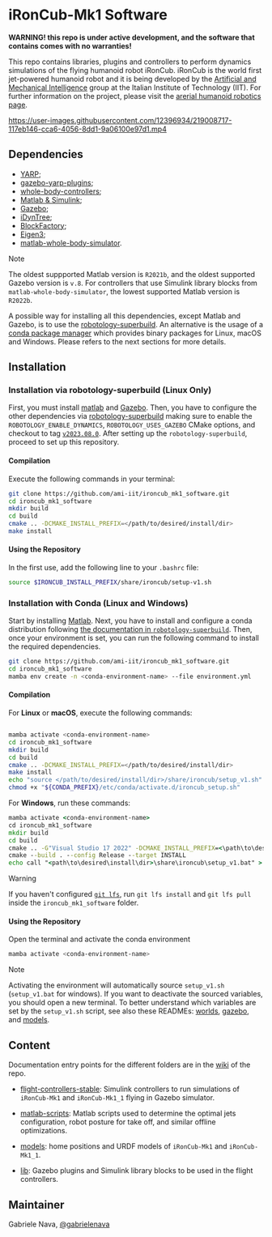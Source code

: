# iRonCub-Mk1 Software

**WARNING! this repo is under active development, and the software that contains comes with no warranties!**

This repo contains libraries, plugins and controllers to perform dynamics simulations of the flying humanoid robot iRonCub. iRonCub is the world first jet-powered humanoid robot and it is being developed by the [Artificial and Mechanical Intelligence](https://ami.iit.it/) group at the Italian Institute of Technology (IIT). For further information on the project, please visit the [arerial humanoid robotics page](https://ami.iit.it/aerial-humanoid-robotics).

https://user-images.githubusercontent.com/12396934/219008717-117eb146-cca6-4056-8dd1-9a06100e97d1.mp4

## Dependencies

- [YARP](https://github.com/robotology/yarp);
- [gazebo-yarp-plugins](https://github.com/robotology/gazebo-yarp-plugins);
- [whole-body-controllers](https://github.com/robotology/whole-body-controllers);
- [Matlab & Simulink](https://it.mathworks.com/products/matlab.html);
- [Gazebo](https://classic.gazebosim.org/download);
- [iDynTree](https://github.com/robotology/idyntree);
- [BlockFactory](https://github.com/robotology/blockfactory);
- [Eigen3](https://eigen.tuxfamily.org/index.php?title=Main_Page);
- [matlab-whole-body-simulator](https://github.com/ami-iit/matlab-whole-body-simulator).

> [!NOTE]
> The oldest suppported Matlab version is `R2021b`, and the oldest supported Gazebo version is `v.8`. For controllers that use Simulink library blocks from `matlab-whole-body-simulator`, the lowest supported Matlab version is `R2022b`.


A possible way for installing all this dependencies, except Matlab and Gazebo, is to use the [robotology-superbuild](https://github.com/robotology/robotology-superbuild).
An alternative is the usage of a [conda package manager](https://docs.conda.io) which provides binary packages for Linux, macOS and Windows.
Please refers to the next sections for more details.

## Installation
### Installation via robotology-superbuild (Linux Only)

First, you must install [matlab](https://it.mathworks.com/products/matlab.html) and [Gazebo](https://classic.gazebosim.org/download).
Then, you have to configure the other dependencies via [robotology-superbuild](https://github.com/robotology/robotology-superbuild) making sure to enable the `ROBOTOLOGY_ENABLE_DYNAMICS`, `ROBOTOLOGY_USES_GAZEBO` CMake options, and checkout to tag [`v2023.08.0`](https://github.com/robotology/robotology-superbuild/releases/tag/v2023.08.0).
After setting up the `robotology-superbuild`, proceed to set up this repository.

#### Compilation

Execute the following commands in your terminal:

```bash
git clone https://github.com/ami-iit/ironcub_mk1_software.git
cd ironcub_mk1_software
mkdir build
cd build
cmake .. -DCMAKE_INSTALL_PREFIX=</path/to/desired/install/dir>
make install
```

#### Using the Repository

In the first use, add the following line to your `.bashrc` file:

```bash
source $IRONCUB_INSTALL_PREFIX/share/ironcub/setup-v1.sh
```

### Installation with Conda (Linux and Windows)

Start by installing [Matlab](https://it.mathworks.com/products/matlab.html).
Next, you have to install and configure a conda distribution following [the documentation in `robotology-superbuild`](https://github.com/robotology/robotology-superbuild/blob/7d79a44e90fbcedf137ab6c5c1d83b943d6e6839/doc/conda-forge.md). Then, once your environment is set, you can run the following command to install the required dependencies.

```sh
git clone https://github.com/ami-iit/ironcub_mk1_software.git
cd ironcub_mk1_software
mamba env create -n <conda-environment-name> --file environment.yml
```

#### Compilation

For **Linux** or **macOS**, execute the following commands:

```bash

mamba activate <conda-environment-name>
cd ironcub_mk1_software
mkdir build
cd build
cmake .. -DCMAKE_INSTALL_PREFIX=</path/to/desired/install/dir>
make install
echo "source </path/to/desired/install/dir>/share/ironcub/setup_v1.sh" > "${CONDA_PREFIX}/etc/conda/activate.d/ironcub_setup.sh"
chmod +x "${CONDA_PREFIX}/etc/conda/activate.d/ironcub_setup.sh"
```

For **Windows**, run these commands:

```cmd
mamba activate <conda-environment-name>
cd ironcub_mk1_software
mkdir build
cd build
cmake .. -G"Visual Studio 17 2022" -DCMAKE_INSTALL_PREFIX=<\path\to\desired\install\dir>
cmake --build . --config Release --target INSTALL
echo call "<path\to\desired\install\dir>\share\ironcub\setup_v1.bat" > "%CONDA_PREFIX%\etc\conda\activate.d\ironcub_setup.bat"
```

> [!warning]
> If you haven't configured [`git lfs`](https://git-lfs.com/), run `git lfs install` and `git lfs pull` inside the `ironcub_mk1_software` folder.

#### Using the Repository

Open the terminal and activate the conda environment

```bash
mamba activate <conda-environment-name>
```

> [!NOTE]
> Activating the environment will automatically source `setup_v1.sh` (`setup_v1.bat` for windows).  If you want to deactivate the sourced variables, you should open a new terminal.
> To better understand which variables are set by the `setup_v1.sh` script, see also these READMEs: [worlds](models/worlds/README.md#usage), [gazebo](lib/gazebo/README.md#setting-up-env-variables), and [models](models/README.md#installation-and-usage).

## Content

Documentation entry points for the different folders are in the [wiki](https://github.com/ami-iit/ironcub_mk1_software/wiki) of the repo.

- [flight-controllers-stable](flight-controllers-stable): Simulink controllers to run simulations of `iRonCub-Mk1` and `iRonCub-Mk1_1` flying in Gazebo simulator.

- [matlab-scripts](matlab-scripts): Matlab scripts used to determine the optimal jets configuration, robot posture for take off, and similar offline optimizations.

- [models](models): home positions and URDF models of `iRonCub-Mk1` and `iRonCub-Mk1_1`.

- [lib](lib): Gazebo plugins and Simulink library blocks to be used in the flight controllers.

## Maintainer

Gabriele Nava, [@gabrielenava](https://github.com/gabrielenava)
